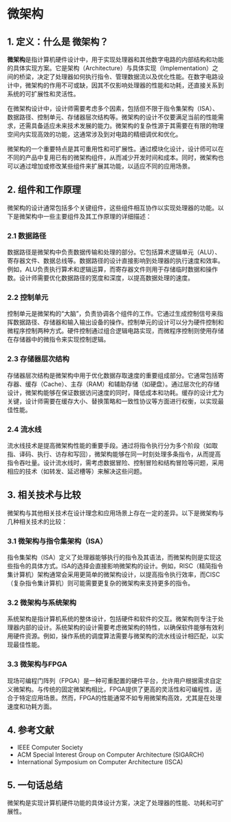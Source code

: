 # 微架构

## 1. 定义：什么是 **微架构**？
**微架构**是指计算机硬件设计中，用于实现处理器和其他数字电路的内部结构和功能的具体实现方案。它是架构（Architecture）与具体实现（Implementation）之间的桥梁，决定了处理器如何执行指令、管理数据流以及优化性能。在数字电路设计中，微架构的作用不可或缺，因其不仅影响处理器的性能和功耗，还直接关系到系统的可扩展性和灵活性。

在微架构设计中，设计师需要考虑多个因素，包括但不限于指令集架构（ISA）、数据路径、控制单元、存储器层次结构等。微架构的设计不仅要满足当前的性能需求，还需具备适应未来技术发展的能力。微架构的复杂性源于其需要在有限的物理空间内实现高效的功能，这通常涉及到对电路的精细调优和优化。

微架构的一个重要特点是其可重用性和可扩展性。通过模块化设计，设计师可以在不同的产品中复用已有的微架构组件，从而减少开发时间和成本。同时，微架构也可以通过增加或修改某些组件来扩展其功能，以适应不同的应用场景。

## 2. 组件和工作原理
微架构的设计通常包括多个关键组件，这些组件相互协作以实现处理器的功能。以下是微架构中一些主要组件及其工作原理的详细描述：

### 2.1 数据路径
数据路径是微架构中负责数据传输和处理的部分。它包括算术逻辑单元（ALU）、寄存器文件、数据总线等。数据路径的设计直接影响到处理器的执行速度和效率。例如，ALU负责执行算术和逻辑运算，而寄存器文件则用于存储临时数据和操作数。设计师需要优化数据路径的宽度和深度，以提高数据处理的速度。

### 2.2 控制单元
控制单元是微架构的“大脑”，负责协调各个组件的工作。它通过生成控制信号来指挥数据路径、存储器和输入输出设备的操作。控制单元的设计可以分为硬件控制和微程序控制两种方式。硬件控制通过组合逻辑电路实现，而微程序控制则使用存储在存储器中的微指令来实现控制逻辑。

### 2.3 存储器层次结构
存储器层次结构是微架构中用于优化数据存取速度的重要组成部分。它通常包括寄存器、缓存（Cache）、主存（RAM）和辅助存储（如硬盘）。通过层次化的存储设计，微架构能够在保证数据访问速度的同时，降低成本和功耗。缓存的设计尤为关键，设计师需要在缓存大小、替换策略和一致性协议等方面进行权衡，以实现最佳性能。

### 2.4 流水线
流水线技术是提高微架构性能的重要手段。通过将指令执行分为多个阶段（如取指、译码、执行、访存和写回），微架构能够在同一时刻处理多条指令，从而提高指令吞吐量。设计流水线时，需考虑数据冒险、控制冒险和结构冒险等问题，采用相应的技术（如转发、延迟槽等）来解决这些问题。

## 3. 相关技术与比较
微架构与其他相关技术在设计理念和应用场景上存在一定的差异。以下是微架构与几种相关技术的比较：

### 3.1 微架构与指令集架构（ISA）
指令集架构（ISA）定义了处理器能够执行的指令及其语法，而微架构则是实现这些指令的具体方式。ISA的选择会直接影响微架构的设计。例如，RISC（精简指令集计算机）架构通常会采用更简单的微架构设计，以提高指令执行效率，而CISC（复杂指令集计算机）则可能需要更复杂的微架构来支持更多的指令。

### 3.2 微架构与系统架构
系统架构是指计算机系统的整体设计，包括硬件和软件的交互。微架构则专注于处理器内部的设计。系统架构的设计需要考虑微架构的特性，以确保软件能够有效利用硬件资源。例如，操作系统的调度算法需要与微架构的流水线设计相匹配，以实现最佳性能。

### 3.3 微架构与FPGA
现场可编程门阵列（FPGA）是一种可重配置的硬件平台，允许用户根据需求自定义微架构。与传统的固定微架构相比，FPGA提供了更高的灵活性和可编程性，适合于特定应用场景。然而，FPGA的性能通常不如专用微架构高效，尤其是在处理速度和功耗方面。

## 4. 参考文献
- IEEE Computer Society
- ACM Special Interest Group on Computer Architecture (SIGARCH)
- International Symposium on Computer Architecture (ISCA)

## 5. 一句话总结
微架构是实现计算机硬件功能的具体设计方案，决定了处理器的性能、功耗和可扩展性。